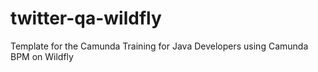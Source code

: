 # twitter-qa-wildfly
Template for the Camunda Training for Java Developers using Camunda BPM on Wildfly 

